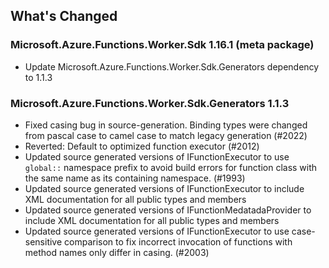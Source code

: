 ## What's Changed

<!-- Please add your release notes in the following format:
- My change description (#PR/#issue)
-->

### Microsoft.Azure.Functions.Worker.Sdk 1.16.1 (meta package)

- Update Microsoft.Azure.Functions.Worker.Sdk.Generators dependency to 1.1.3

### Microsoft.Azure.Functions.Worker.Sdk.Generators 1.1.3

- Fixed casing bug in source-generation. Binding types were changed from pascal case to camel case to match legacy generation (#2022)
- Reverted: Default to optimized function executor (#2012)
- Updated source generated versions of IFunctionExecutor to use `global::` namespace prefix to avoid build errors for function class with the same name as its containing namespace. (#1993)
- Updated source generated versions of IFunctionExecutor to include XML documentation for all public types and members
- Updated source generated versions of IFunctionMedatadaProvider to include XML documentation for all public types and members
- Updated source generated versions of IFunctionExecutor to use case-sensitive comparison to fix incorrect invocation of functions with method names only differ in casing. (#2003)
